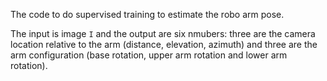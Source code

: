 The code to do supervised training to estimate the robo arm pose.

The input is image `I` and the output are six nmubers: three are the camera location relative to the arm (distance, elevation, azimuth) and three are the arm configuration (base rotation, upper arm rotation and lower arm rotation).
